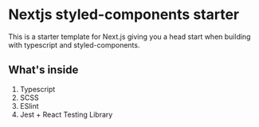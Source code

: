 # Nextjs styled-components starter

This is a starter template for Next.js giving you a head start when building with typescript and styled-components.

## What's inside

1. Typescript
2. SCSS
3. ESlint
4. Jest + React Testing Library
